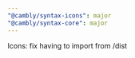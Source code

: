 ```yaml
---
"@cambly/syntax-icons": major
"@cambly/syntax-core": major
---
```


Icons: fix having to import from /dist
